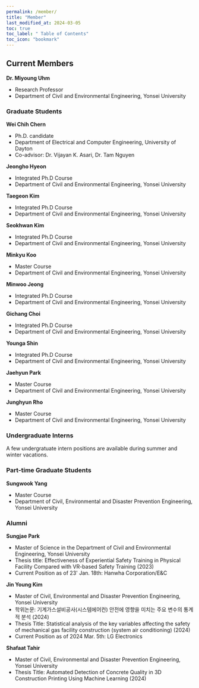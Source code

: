 ```yaml
---
permalink: /member/
title: "Member"
last_modified_at: 2024-03-05
toc: true
toc_label: " Table of Contents"
toc_icon: "bookmark"
---
```

## Current Members
**Dr. Miyoung Uhm**
 * Research Professor
 * Department of Civil and Environmental Engineering, Yonsei University
 
### Graduate Students
**Wei Chih Chern**
 * Ph.D. candidate
 * Department of Electrical and Computer Engineering, University of Dayton
 * Co-advisor: Dr. Vijayan K. Asari, Dr. Tam Nguyen

**Jeongho Hyeon**
 * Integrated Ph.D Course
 * Department of Civil and Environmental Engineering, Yonsei University

**Taegeon Kim**
 * Integrated Ph.D Course
 * Department of Civil and Environmental Engineering, Yonsei University

**Seokhwan Kim**
 * Integrated Ph.D Course
 * Department of Civil and Environmental Engineering, Yonsei University

**Minkyu Koo**
 * Master Course
 * Department of Civil and Environmental Engineering, Yonsei University

**Minwoo Jeong**
 * Integrated Ph.D Course
 * Department of Civil and Environmental Engineering, Yonsei University

**Gichang Choi**
 * Integrated Ph.D Course
 * Department of Civil and Environmental Engineering, Yonsei University

**Younga Shin**
 * Integrated Ph.D Course
 * Department of Civil and Environmental Engineering, Yonsei University

**Jaehyun Park**
 * Master Course
 * Department of Civil and Environmental Engineering, Yonsei University

**Junghyun Rho**
 * Master Course
 * Department of Civil and Environmental Engineering, Yonsei University


### Undergraduate Interns
A few undergratuate intern positions are available during summer and winter vacations.

### Part-time Graduate Students
**Sungwook Yang**
 * Master Course
 * Department of Civil, Environmental and Disaster Prevention Engineering, Yonsei University


### Alumni
**Sungjae Park**
 * Master of Science in the Department of Civil and Environmental Engineering, Yonsei University
 * Thesis title: Effectiveness of Experiential Safety Training in Physical Facility Compared with VR-based Safety Training (2023)
 * Current Position as of 23' Jan. 18th: Hanwha Corporation/E&C

**Jin Young Kim**
* Master of Civil, Environmental and Disaster Prevention Engineering, Yonsei University
* 학위논문: 기계가스설비공사(시스템에어컨) 안전에 영향을 미치는 주요 변수의 통계적 분석 (2024)
* Thesis Title: Statistical analysis of the key variables affecting the safety of mechanical gas facility construction (system air conditioning) (2024)
* Current Position as of 2024 Mar. 5th: LG Electronics

**Shafaat Tahir**
 * Master of Civil, Environmental and Disaster Prevention Engineering, Yonsei University
 * Thesis Title: Automated Detection of Concrete Quality in 3D Construction Printing Using Machine Learning (2024)
